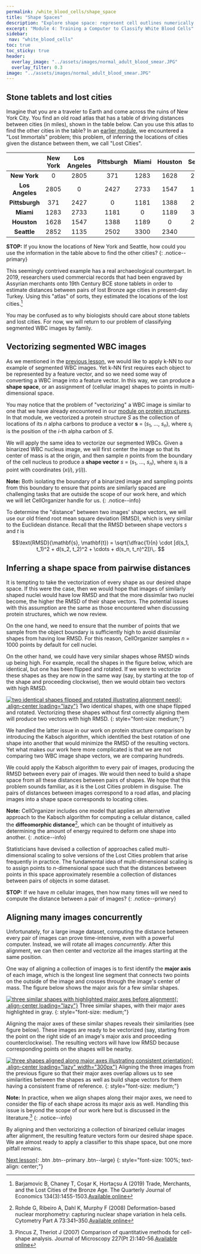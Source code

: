 ```yaml
---
permalink: /white_blood_cells/shape_space
title: "Shape Spaces"
description: "Explore shape space: represent cell outlines numerically to compare white-blood-cell morphology across thousands of images."
excerpt: "Module 4: Training a Computer to Classify White Blood Cells"
sidebar:
 nav: "white_blood_cells"
toc: true
toc_sticky: true
header:
  overlay_image: "../assets/images/normal_adult_blood_smear.JPG"
  overlay_filter: 0.3
image: "../assets/images/normal_adult_blood_smear.JPG"
---
```


## Stone tablets and lost cities

Imagine that you are a traveler to Earth and come across the ruins of New York City. You find an old road atlas that has a table of driving distances between cities (in miles), shown in the table below. Can you use this atlas to find the other cities in the table? In an [earlier module](../chemotaxis/home), we encountered a "Lost Immortals" problem; this problem, of inferring the locations of cities given the distance between them, we call "Lost Cities".

| | New York | Los Angeles | Pittsburgh | Miami | Houston | Seattle |
| :----: | :----: | :----: | :----: | :----: | :----: | :----: |
| **New York** | 0 | 2805 | 371 | 1283 | 1628 | 2852 |
| **Los Angeles** | 2805 | 0 | 2427 | 2733 | 1547 | 1135 |
| **Pittsburgh** | 371 | 2427 | 0 | 1181 | 1388 | 2502 |
| **Miami** | 1283 | 2733 | 1181 | 0 | 1189 | 3300 |
| **Houston** | 1628 | 1547 | 1388 | 1189 | 0 | 2340 |
| **Seattle** | 2852 | 1135 | 2502 | 3300 | 2340 | 0 |

**STOP:** If you know the locations of New York and Seattle, how could you use the information in the table above to find the other cities?
{: .notice--primary}

This seemingly contrived example has a real archaeological counterpart. In 2019, researchers used commercial records that had been engraved by Assyrian merchants onto 19th Century BCE stone tablets in order to estimate distances between pairs of lost Bronze age cities in present-day Turkey. Using this "atlas" of sorts, they estimated the locations of the lost cities.[^Barjamovich2019]

You may be confused as to why biologists should care about stone tablets and lost cities. For now, we will return to our problem of classifying segmented WBC images by family.

## Vectorizing segmented WBC images

As we mentioned in the [previous lesson](classification), we would like to apply k-NN to our example of segmented WBC images. Yet k-NN first requires each object to be represented by a feature vector, and so we need some way of converting a WBC image into a feature vector. In this way, we can produce a **shape space**, or an assignment of (cellular image) shapes to points in multi-dimensional space.

You may notice that the problem of "vectorizing" a WBC image is similar to one that we have already encountered in our [module on protein structures](../coronavirus/accuracy). In that module, we vectorized a protein structure *S* as the collection of locations of its *n* alpha carbons to produce a vector  **s** = (*s*<sub>1</sub>, ..., *s*<sub><em>n</em></sub>), where *s*<sub><em>i</em></sub> is the position of the *i*-th alpha carbon of *S*.

We will apply the same idea to vectorize our segmented WBCs. Given a binarized WBC nucleus image, we will first center the image so that its center of mass is at the origin, and then sample *n* points from the boundary of the cell nucleus to produce a **shape vector** *s* = (*s*<sub>1</sub>, ..., *s*<sub><em>n</em></sub>), where *s*<sub><em>i</em></sub> is a point with coordinates (*x*(*i*), *y*(*i*)).

**Note:** Both isolating the boundary of a binarized image and sampling points from this boundary to ensure that points are similarly spaced are challenging tasks that are outside the scope of our work here, and which we will let CellOrganizer handle for us.
{: .notice--info}

To determine the "distance" between two images' shape vectors, we will use our old friend root mean square deviation (RMSD), which is very similar to the Euclidean distance. Recall that the RMSD between shape vectors *s* and *t* is

$$\text{RMSD}(\mathbf{s}, \mathbf{t}) = \sqrt{\dfrac{1}{n} \cdot [d(s_1, t_1)^2 + d(s_2, t_2)^2 + \cdots + d(s_n, t_n)^2]}\,. $$

## Inferring a shape space from pairwise distances

It is tempting to take the vectorization of every shape as our desired shape space. If this were the case, then we would hope that images of similarly shaped nuclei would have low RMSD and that the more dissimilar two nuclei become, the higher the RMSD of their shape vectors. The potential issues with this assumption are the same as those encountered when discussing protein structures, which we now review.

On the one hand, we need to ensure that the number of points that we sample from the object boundary is sufficiently high to avoid dissimilar shapes from having low RMSD. For this reason, CellOrganizer samples *n* = 1000 points by default for cell nuclei.

On the other hand, we could have very similar shapes whose RMSD winds up being high. For example, recall the shapes in the figure below, which are identical, but one has been flipped and rotated. If we were to vectorize these shapes as they are now in the same way (say, by starting at the top of the shape and proceeding clockwise), then we would obtain two vectors with high RMSD.

[![two identical shapes flipped and rotated illustrating alignment need](../assets/images/600px/two_shapes.png){: .align-center loading="lazy"}](../assets/images/two_shapes.png)
Two identical shapes, with one shape flipped and rotated. Vectorizing these shapes without first correctly aligning them will produce two vectors with high RMSD.
{: style="font-size: medium;"}

We handled the latter issue in our work on protein structure comparison by introducing the Kabsch algorithm, which identified the best rotation of one shape into another that would minimize the RMSD of the resulting vectors. Yet what makes our work here more complicated is that we are not comparing  two WBC image shape vectors, we are comparing hundreds.

We could apply the Kabsch algorithm to every pair of images, producing the RMSD between every pair of images. We would then need to build a shape space from all these distances between pairs of shapes. We hope that this problem sounds familiar, as it is the Lost Cities problem in disguise. The pairs of distances between images correspond to a road atlas, and placing images into a shape space corresponds to locating cities.

**Note:** CellOrganizer includes one model that applies an alternative approach to the Kabsch algorithm for computing a cellular distance, called the **diffeomorphic distance**[^Rohde2008], which can be thought of intuitively as determining the amount of energy required to deform one shape into another.
{: .notice--info}

Statisticians have devised a collection of approaches called multi-dimensional scaling to solve versions of the Lost Cities problem that arise frequently in practice. The fundamental idea of multi-dimensional scaling is to assign points to *n*-dimensional space such that the distances between points in this space approximately resemble a collection of distances between pairs of objects in some dataset.

**STOP:** If we have *m* cellular images, then how many times will we need to compute the distance between a pair of images?
{: .notice--primary}

## Aligning many images concurrently

Unfortunately, for a large image dataset, computing the distance between every pair of images can prove time-intensive, even with a powerful computer. Instead, we will rotate all images *concurrently*. After this alignment, we can then center and vectorize all the images starting at the same position.

One way of aligning a collection of images is to first identify the **major axis** of each image, which is the longest line segment that connects two points on the outside of the image and crosses through the image's center of mass. The figure below shows the major axis for a few similar shapes.

[![three similar shapes with highlighted major axes before alignment](../assets/images/600px/three_similar_shapes_unaligned.png){: .align-center loading="lazy"}](../assets/images/three_similar_shapes_unaligned.png)
Three similar shapes, with their major axes highlighted in gray.
{: style="font-size: medium;"}

Aligning the major axes of these similar shapes reveals their similarities (see figure below). These images are ready to be vectorized (say, starting from the point on the right side of an image's major axis and proceeding counterclockwise). The resulting vectors will have low RMSD because corresponding points on the shapes will be nearby.

[![three shapes aligned along major axes illustrating consistent orientation](../assets/images/600px/three_similar_shapes_aligned.png){: .align-center loading="lazy" width="300px"}](../assets/images/three_similar_shapes_aligned.png)
Aligning the three images from the previous figure so that their major axes overlap allows us to see similarities between the shapes as well as build shape vectors for them having a consistent frame of reference.
{: style="font-size: medium;"}

**Note:** In practice, when we align shapes along their major axes, we need to consider the flip of each shape across its major axis as well. Handling this issue is beyond the scope of our work here but is discussed in the literature.[^Pincus2007]
{: .notice--info}

By aligning and then vectorizing a collection of binarized cellular images after alignment, the resulting feature vectors form our desired shape space. We are almost ready to apply a classifier to this shape space, but one more pitfall remains.

[Next lesson](pca){: .btn .btn--primary .btn--large}
{: style="font-size: 100%; text-align: center;"}

[^Barjamovich2019]: Barjamovic B, Chaney T, Coşar K, Hortaçsu A (2019) Trade, Merchants, and the Lost Cities of the Bronze Age. The Quarterly Journal of Economics 134(3):1455-1503.[Available online](https://doi.org/10.1093/qje/qjz009)

[^Pincus2007]: Pincus Z, Theriot J (2007) Comparison of quantitative methods for cell-shape analysis. Journal of Microscopy 227(Pt 2):140-56.[Available online](https://doi.org/10.1111/j.1365-2818.2007.01799.x)

[^Rohde2008]: Rohde G, Ribeiro A, Dahl K, Murphy F (2008) Deformation-based nuclear morphometry: capturing nuclear shape variation in hela cells. Cytometry Part A 73:341–350.[Available online](https://doi.org/10.1002/cyto.a.20506)
